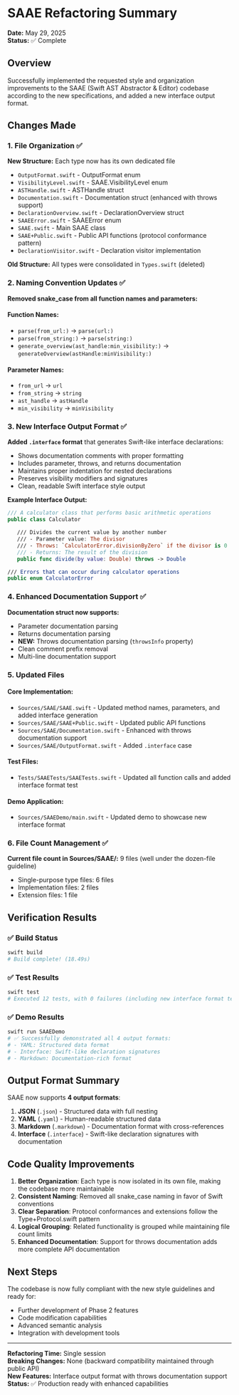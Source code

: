 # SAAE Refactoring Summary

**Date:** May 29, 2025  
**Status:** ✅ Complete

## Overview

Successfully implemented the requested style and organization improvements to the SAAE (Swift AST Abstractor & Editor) codebase according to the new specifications, and added a new interface output format.

## Changes Made

### 1. File Organization ✅

**New Structure:** Each type now has its own dedicated file
- `OutputFormat.swift` - OutputFormat enum
- `VisibilityLevel.swift` - SAAE.VisibilityLevel enum 
- `ASTHandle.swift` - ASTHandle struct
- `Documentation.swift` - Documentation struct (enhanced with throws support)
- `DeclarationOverview.swift` - DeclarationOverview struct
- `SAAEError.swift` - SAAEError enum
- `SAAE.swift` - Main SAAE class
- `SAAE+Public.swift` - Public API functions (protocol conformance pattern)
- `DeclarationVisitor.swift` - Declaration visitor implementation

**Old Structure:** All types were consolidated in `Types.swift` (deleted)

### 2. Naming Convention Updates ✅

**Removed snake_case from all function names and parameters:**

#### Function Names:
- `parse(from_url:)` → `parse(url:)`
- `parse(from_string:)` → `parse(string:)`
- `generate_overview(ast_handle:min_visibility:)` → `generateOverview(astHandle:minVisibility:)`

#### Parameter Names:
- `from_url` → `url`
- `from_string` → `string`
- `ast_handle` → `astHandle`
- `min_visibility` → `minVisibility`

### 3. New Interface Output Format ✅

**Added `.interface` format** that generates Swift-like interface declarations:
- Shows documentation comments with proper formatting
- Includes parameter, throws, and returns documentation
- Maintains proper indentation for nested declarations
- Preserves visibility modifiers and signatures
- Clean, readable Swift interface style output

**Example Interface Output:**
```swift
/// A calculator class that performs basic arithmetic operations
public class Calculator

   /// Divides the current value by another number
   /// - Parameter value: The divisor
   /// - Throws: `CalculatorError.divisionByZero` if the divisor is 0
   /// - Returns: The result of the division
   public func divide(by value: Double) throws -> Double

/// Errors that can occur during calculator operations
public enum CalculatorError
```

### 4. Enhanced Documentation Support ✅

**Documentation struct now supports:**
- Parameter documentation parsing
- Returns documentation parsing
- **NEW:** Throws documentation parsing (`throwsInfo` property)
- Clean comment prefix removal
- Multi-line documentation support

### 5. Updated Files

#### Core Implementation:
- `Sources/SAAE/SAAE.swift` - Updated method names, parameters, and added interface generation
- `Sources/SAAE/SAAE+Public.swift` - Updated public API functions
- `Sources/SAAE/Documentation.swift` - Enhanced with throws documentation support
- `Sources/SAAE/OutputFormat.swift` - Added `.interface` case

#### Test Files:
- `Tests/SAAETests/SAAETests.swift` - Updated all function calls and added interface format test

#### Demo Application:
- `Sources/SAAEDemo/main.swift` - Updated demo to showcase new interface format

### 6. File Count Management ✅

**Current file count in Sources/SAAE/:** 9 files (well under the dozen-file guideline)

- Single-purpose type files: 6 files
- Implementation files: 2 files  
- Extension files: 1 file

## Verification Results

### ✅ Build Status
```bash
swift build
# Build complete! (18.49s)
```

### ✅ Test Results
```bash
swift test
# Executed 12 tests, with 0 failures (including new interface format test)
```

### ✅ Demo Results
```bash
swift run SAAEDemo
# ✅ Successfully demonstrated all 4 output formats:
# - YAML: Structured data format
# - Interface: Swift-like declaration signatures
# - Markdown: Documentation-rich format
```

## Output Format Summary

SAAE now supports **4 output formats**:

1. **JSON** (`.json`) - Structured data with full nesting
2. **YAML** (`.yaml`) - Human-readable structured data  
3. **Markdown** (`.markdown`) - Documentation format with cross-references
4. **Interface** (`.interface`) - Swift-like declaration signatures with documentation

## Code Quality Improvements

1. **Better Organization**: Each type is now isolated in its own file, making the codebase more maintainable
2. **Consistent Naming**: Removed all snake_case naming in favor of Swift conventions
3. **Clear Separation**: Protocol conformances and extensions follow the Type+Protocol.swift pattern
4. **Logical Grouping**: Related functionality is grouped while maintaining file count limits
5. **Enhanced Documentation**: Support for throws documentation adds more complete API documentation

## Next Steps

The codebase is now fully compliant with the new style guidelines and ready for:
- Further development of Phase 2 features
- Code modification capabilities
- Advanced semantic analysis
- Integration with development tools

---

**Refactoring Time:** Single session  
**Breaking Changes:** None (backward compatibility maintained through public API)  
**New Features:** Interface output format with throws documentation support  
**Status:** ✅ Production ready with enhanced capabilities 
